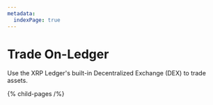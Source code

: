```yaml
---
metadata:
  indexPage: true
---
```

# Trade On-Ledger

Use the XRP Ledger's built-in Decentralized Exchange (DEX) to trade assets.

{% child-pages /%}